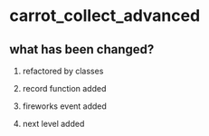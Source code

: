 # carrot_collect_advanced

## what has been changed?

1. refactored by classes

2. record function added

3. fireworks event added

4. next level added

